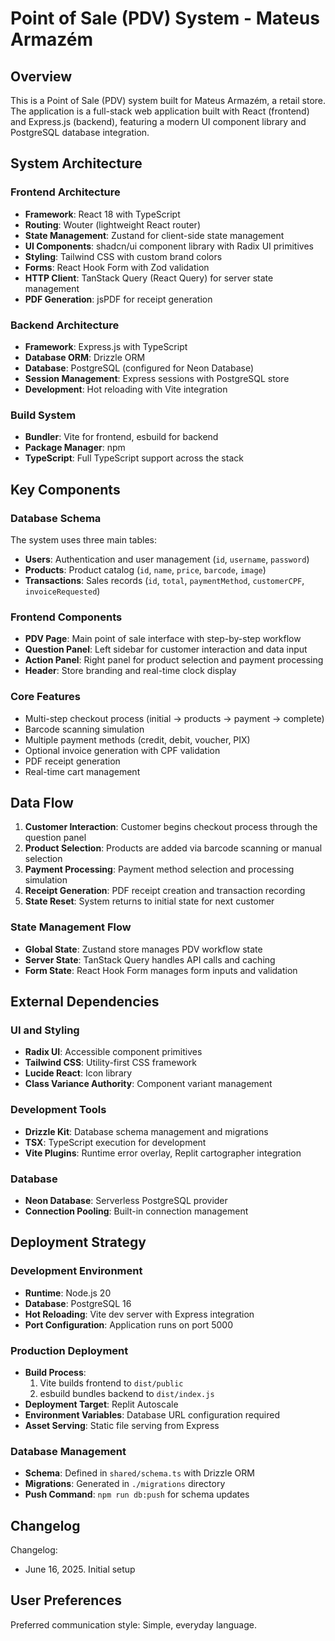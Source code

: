 # Point of Sale (PDV) System - Mateus Armazém

## Overview

This is a Point of Sale (PDV) system built for Mateus Armazém, a retail store. The application is a full-stack web application built with React (frontend) and Express.js (backend), featuring a modern UI component library and PostgreSQL database integration.

## System Architecture

### Frontend Architecture
- **Framework**: React 18 with TypeScript
- **Routing**: Wouter (lightweight React router)
- **State Management**: Zustand for client-side state management
- **UI Components**: shadcn/ui component library with Radix UI primitives
- **Styling**: Tailwind CSS with custom brand colors
- **Forms**: React Hook Form with Zod validation
- **HTTP Client**: TanStack Query (React Query) for server state management
- **PDF Generation**: jsPDF for receipt generation

### Backend Architecture
- **Framework**: Express.js with TypeScript
- **Database ORM**: Drizzle ORM
- **Database**: PostgreSQL (configured for Neon Database)
- **Session Management**: Express sessions with PostgreSQL store
- **Development**: Hot reloading with Vite integration

### Build System
- **Bundler**: Vite for frontend, esbuild for backend
- **Package Manager**: npm
- **TypeScript**: Full TypeScript support across the stack

## Key Components

### Database Schema
The system uses three main tables:
- **Users**: Authentication and user management (`id`, `username`, `password`)
- **Products**: Product catalog (`id`, `name`, `price`, `barcode`, `image`)
- **Transactions**: Sales records (`id`, `total`, `paymentMethod`, `customerCPF`, `invoiceRequested`)

### Frontend Components
- **PDV Page**: Main point of sale interface with step-by-step workflow
- **Question Panel**: Left sidebar for customer interaction and data input
- **Action Panel**: Right panel for product selection and payment processing
- **Header**: Store branding and real-time clock display

### Core Features
- Multi-step checkout process (initial → products → payment → complete)
- Barcode scanning simulation
- Multiple payment methods (credit, debit, voucher, PIX)
- Optional invoice generation with CPF validation
- PDF receipt generation
- Real-time cart management

## Data Flow

1. **Customer Interaction**: Customer begins checkout process through the question panel
2. **Product Selection**: Products are added via barcode scanning or manual selection
3. **Payment Processing**: Payment method selection and processing simulation
4. **Receipt Generation**: PDF receipt creation and transaction recording
5. **State Reset**: System returns to initial state for next customer

### State Management Flow
- **Global State**: Zustand store manages PDV workflow state
- **Server State**: TanStack Query handles API calls and caching
- **Form State**: React Hook Form manages form inputs and validation

## External Dependencies

### UI and Styling
- **Radix UI**: Accessible component primitives
- **Tailwind CSS**: Utility-first CSS framework
- **Lucide React**: Icon library
- **Class Variance Authority**: Component variant management

### Development Tools
- **Drizzle Kit**: Database schema management and migrations
- **TSX**: TypeScript execution for development
- **Vite Plugins**: Runtime error overlay, Replit cartographer integration

### Database
- **Neon Database**: Serverless PostgreSQL provider
- **Connection Pooling**: Built-in connection management

## Deployment Strategy

### Development Environment
- **Runtime**: Node.js 20
- **Database**: PostgreSQL 16
- **Hot Reloading**: Vite dev server with Express integration
- **Port Configuration**: Application runs on port 5000

### Production Deployment
- **Build Process**: 
  1. Vite builds frontend to `dist/public`
  2. esbuild bundles backend to `dist/index.js`
- **Deployment Target**: Replit Autoscale
- **Environment Variables**: Database URL configuration required
- **Asset Serving**: Static file serving from Express

### Database Management
- **Schema**: Defined in `shared/schema.ts` with Drizzle ORM
- **Migrations**: Generated in `./migrations` directory
- **Push Command**: `npm run db:push` for schema updates

## Changelog

Changelog:
- June 16, 2025. Initial setup

## User Preferences

Preferred communication style: Simple, everyday language.